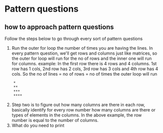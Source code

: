 # Pattern questions

## how to approach pattern questions

Follow the steps below to go through every sort of pattern questions

1. Run the outer for loop the number of times you are having the lines. In every pattern question, we'll get rows and columns just like matrices, so the outer for loop will run for the no of rows and the inner one will run for columns. example: In the first row there is 4 rows and 4 columns. 1st row has 1 cols, 2nd row has 2 cols, 3rd row has 3 cols and 4th row has 4 cols. So the no of lines = no of rows = no of times the outer loop will run

```
    *
    **
    ***
    ****
```

2. Step two is to figure out how many columns are there in each row, basically identify for every row number how many columns are there or types of elements in the columns. In the above example, the row number is equal to the number of columns.
3. What do you need to print
